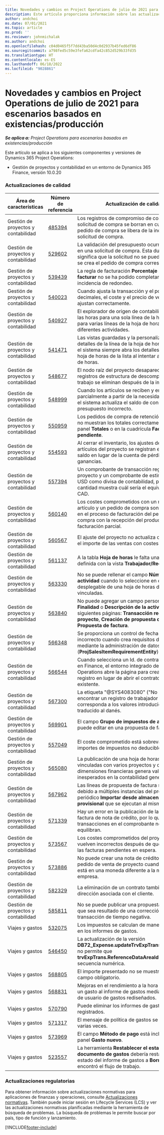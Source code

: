 ```yaml
---
title: Novedades y cambios en Project Operations de julio de 2021 para escenarios basados en existencias/producción
description: Este artículo proporciona información sobre las actualizaciones de calidad disponibles en la versión de julio de 2021 de la implementación de Project Operations para escenarios de producción mantenidos en existencias.
author: andchoi
ms.date: 07/01/2021
ms.topic: article
ms.prod: ''
ms.reviewer: johnmichalak
ms.author: andchoi
ms.openlocfilehash: c04d0465f5f7dd43ba50d4c0d2937b45fed6df86
ms.sourcegitcommit: a798fed5c59e3fefa62cdfa42c852d529b33fd35
ms.translationtype: HT
ms.contentlocale: es-ES
ms.lasthandoff: 06/18/2022
ms.locfileid: "9028861"
---
```

# <a name="whats-new-or-changed-in-project-operations-july-2021-for-stockedproduction-based-scenarios"></a>Novedades y cambios en Project Operations de julio de 2021 para escenarios basados en existencias/producción

_**Se aplica a:** Project Operations para escenarios basados en existencias/producción_

Este artículo se aplica a los siguientes componentes y versiones de Dynamics 365 Project Operations:

- Gestión de proyectos y contabilidad en un entorno de Dynamics 365 Finance, versión 10.0.20
 
### <a name="quality-updates"></a>Actualizaciones de calidad
                                                                                                                                                                                  
| Área de características                      | Número de referencia| Actualización de calidad                                                                                                                                                                          |
|-----------------------------------|--------|---------------------------------------------------------------------------------------------------------------------------------------------------------------------------------|
| Gestión de proyectos y contabilidad | [485394](https://fix.lcs.dynamics.com/Issue/Details/?bugId=485394) | Los registros de compromiso de costes de una solicitud de compra se borran en cuanto el pedido de compra se libera de la incidencia de la solicitud de compra.                                                                           |
| Gestión de proyectos y contabilidad | [529602](https://fix.lcs.dynamics.com/Issue/Details/?bugId=529602) | La validación del presupuesto ocurre dos veces en una solicitud de compra. Esta duplicación significa que la solicitud no se puede cerrar y no se crea el pedido de compra correspondiente.                                                                                                                        |
| Gestión de proyectos y contabilidad | [539439](https://fix.lcs.dynamics.com/Issue/Details/?bugId=539439) | La regla de facturación **Porcentaje sobre el que facturar** no se ha podido completar por una incidencia de redondeo.                                                                              |
| Gestión de proyectos y contabilidad | [540023](https://fix.lcs.dynamics.com/Issue/Details/?bugId=540023) | Cuando ajusta la transacción y el porcentaje tiene decimales, el coste y el precio de venta no se ajustan correctamente.                                      |
| Gestión de proyectos y contabilidad | [540927](https://fix.lcs.dynamics.com/Issue/Details/?bugId=540927) | El explorador de origen de contabilidad muestra las horas para una sola línea de la hoja de horas para varias líneas de la hoja de horas con diferentes actividades.                                      |
| Gestión de proyectos y contabilidad | [541471](https://fix.lcs.dynamics.com/Issue/Details/?bugId=541471) | Las vistas guardadas y la personalización de los detalles de la línea de la hoja de horas hacen que el sistema siempre abra los detalles de la primera hoja de horas de la lista al intentar abrir una hoja de horas.  |
| Gestión de proyectos y contabilidad | [548677](https://fix.lcs.dynamics.com/Issue/Details/?bugId=548677) | El nodo raíz del proyecto desaparece y los registros de estructura de descomposición de trabajo se eliminan después de la importación.                                                                                             |
| Gestión de proyectos y contabilidad | [548999](https://fix.lcs.dynamics.com/Issue/Details/?bugId=548999) | Cuando los artículos se reciben y emiten parcialmente a partir de la necesidad de artículos, el sistema actualiza el saldo de consumo de presupuesto incorrecto. |
| Gestión de proyectos y contabilidad | [550959](https://fix.lcs.dynamics.com/Issue/Details/?bugId=550959) | Los pedidos de compra de retención del proyecto no muestran los totales correctamente en el panel **Totales** o en la cuadrícula **Factura pendiente**.                                                                  |
| Gestión de proyectos y contabilidad | [554593](https://fix.lcs.dynamics.com/Issue/Details/?bugId=554593) | Al cerrar el inventario, los ajustes de coste de los artículos del proyecto se registran en la cuenta de saldo en lugar de la cuenta de pérdidas y ganancias.                                                            |
| Gestión de proyectos y contabilidad | [557394](https://fix.lcs.dynamics.com/Issue/Details/?bugId=557394) | Un comprobante de transacción registrado en el proyecto y un comprobante de estimación utilizan USD como divisa de contabilidad, pero la cantidad muestra cuál sería el equivalente en CAD.              |
| Gestión de proyectos y contabilidad | [560140](https://fix.lcs.dynamics.com/Issue/Details/?bugId=560140) | Los costes comprometidos con un requisito de artículo y un pedido de compra son incorrectos en el proceso de facturación del pedido de compra con la recepción del producto parcial y la facturación parcial.       |
| Gestión de proyectos y contabilidad | [560567](https://fix.lcs.dynamics.com/Issue/Details/?bugId=560567) | El ajuste del proyecto no actualiza correctamente el importe de las ventas con costes indirectos.                                                                                    |
| Gestión de proyectos y contabilidad | [561137](https://fix.lcs.dynamics.com/Issue/Details/?bugId=561137) | A la tabla **Hoja de horas** le falta una relación definida con la vista **Trabajador/Recurso**.                                                                                   |
| Gestión de proyectos y contabilidad | [563330](https://fix.lcs.dynamics.com/Issue/Details/?bugId=563330) | No se puede rellenar el campo **Número de actividad** cuando lo seleccione en el menú desplegable de una hoja de horas de empresas vinculadas.                                                                 |
| Gestión de proyectos y contabilidad | [563840](https://fix.lcs.dynamics.com/Issue/Details/?bugId=563840) | No puede agregar un campo personalizado **Finalidad** o **Descripción de la actividad** a las siguientes páginas: **Transacción registrada del proyecto**, **Creación de propuesta de factura** o **Propuesta de factura**.  |
| Gestión de proyectos y contabilidad | [566348](https://fix.lcs.dynamics.com/Issue/Details/?bugId=566348) | Se proporciona un control de fecha de entrega incorrecto cuando crea requisitos de artículo mediante la administración de datos (**ProjSalesItemRequirementEntity**).                                              |
| Gestión de proyectos y contabilidad | [566544](https://fix.lcs.dynamics.com/Issue/Details/?bugId=566544) | Cuando selecciona un Id. de contrato de proyecto en Finance, el entorno integrado de Project Operations abre la página para crear un nuevo registro en lugar de abrir el contrato de proyecto existente.                                                                                                                 |
| Gestión de proyectos y contabilidad | [567300](https://fix.lcs.dynamics.com/Issue/Details/?bugId=567300) |  La etiqueta "@SYS4083080" ("No se puede encontrar un registro de trabajador único que corresponda a los valores introducidos") no se ha traducido al danés.                                |
| Gestión de proyectos y contabilidad | [569901](https://fix.lcs.dynamics.com/Issue/Details/?bugId=569901) | El campo **Grupo de impuestos de artículos** no se puede editar en una propuesta de factura.                                                                               |
| Gestión de proyectos y contabilidad | [557049](https://fix.lcs.dynamics.com/Issue/Details/?bugId=557049) | El coste comprometido está sobrevalorado con importes de impuestos no deducibles.                                                                                                    |
| Gestión de proyectos y contabilidad | [565080](https://fix.lcs.dynamics.com/Issue/Details/?bugId=565080) | La publicación de una hoja de horas de empresas vinculadas con varios proyectos y diferentes dimensiones financieras genera valores inesperados en la contabilidad general.                             |
| Gestión de proyectos y contabilidad | [567962](https://fix.lcs.dynamics.com/Issue/Details/?bugId=567962) | Las líneas de propuesta de factura se duplican debido a múltiples instancias del proceso periódico **Importar desde almacenamiento provisional** que se ejecutan al mismo tiempo.                                      |
| Gestión de proyectos y contabilidad | [571339](https://fix.lcs.dynamics.com/Issue/Details/?bugId=571339) | Hay un error en la publicación de la propuesta de factura de nota de crédito, por lo que las transacciones en el comprobante no se equilibran.    |
| Gestión de proyectos y contabilidad | [573567](https://fix.lcs.dynamics.com/Issue/Details/?bugId=573567) | Los costes comprometidos del proyecto se vuelven incorrectos después de que se liberen las facturas pendientes en espera.                                                                             |
| Gestión de proyectos y contabilidad | [573886](https://fix.lcs.dynamics.com/Issue/Details/?bugId=573886) | No puede crear una nota de crédito para un pedido de venta de proyecto cuando el impuesto está en una moneda diferente a la moneda de la empresa.                                      |
| Gestión de proyectos y contabilidad | [582329](https://fix.lcs.dynamics.com/Issue/Details/?bugId=582329) | La eliminación de un contrato también elimina la dirección asociada con el cliente.                                                                                     |
| Gestión de proyectos y contabilidad | [585811](https://fix.lcs.dynamics.com/Issue/Details/?bugId=585811) | No se puede publicar una propuesta de factura que sea resultado de una corrección de transacción de tiempo negativa.                                                                    |
| Viajes y gastos                  | [532075](https://fix.lcs.dynamics.com/Issue/Details/?bugId=532075) | Los impuestos se calculan de manera diferente en los informes de gastos.                                                                                                                  |
| Viajes y gastos                  | [546450](https://fix.lcs.dynamics.com/Issue/Details/?bugId=546450) | La actualización de la versión **DB72_Expense.updateTrvExpTransProjTransId()** no permite que **trvExpTrans.ReferenceDataAreaId** cree la nueva secuencia numérica.                    |
| Viajes y gastos                  | [568805](https://fix.lcs.dynamics.com/Issue/Details/?bugId=568805) | El importe presentado no se muestra con el campo obligatorio.                                                                                                             |
| Viajes y gastos                  | [568831](https://fix.lcs.dynamics.com/Issue/Details/?bugId=568831) | Mejoras en el rendimiento a la hora de adjuntar un gasto al informe de gastos mediante la interfaz de usuario de gastos rediseñados.                                                            |
| Viajes y gastos                  | [570790](https://fix.lcs.dynamics.com/Issue/Details/?bugId=570790) | Puede eliminar los informes de gastos registrados.                                                                                           |
| Viajes y gastos                  | [571317](https://fix.lcs.dynamics.com/Issue/Details/?bugId=571317) | El mensaje de política de gastos se muestra varias veces.                                                                                                       |
| Viajes y gastos                  | [573969](https://fix.lcs.dynamics.com/Issue/Details/?bugId=573969) | El campo **Método de pago** está incluido en el panel **Gasto nuevo**.                                                                                                      |
| Viajes y gastos                  | [523557](https://fix.lcs.dynamics.com/Issue/Details/?bugId=523557) | La herramienta **Restablecer el estado del documento de gastos** debería restablecer el estado del informe de gastos a **Borrador** si no se encontró el flujo de trabajo. 

### <a name="regulatory-updates"></a>Actualizaciones regulatorias
Para obtener información sobre actualizaciones normativas para aplicaciones de finanzas y operaciones, consulte [Actualizaciones normativas](/dynamics365/finance/localizations/regulatory-updates). También puede iniciar sesión en Lifecycle Services (LCS) y ver las actualizaciones normativas planificadas mediante la herramienta de búsqueda de problemas. La búsqueda de problemas le permite buscar por país, tipo de función y lanzamiento.


[!INCLUDE[footer-include](../../includes/footer-banner.md)]
